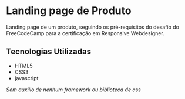 # Landing page de Produto

Landing page de um produto, seguindo os pré-requisitos do desafio do FreeCodeCamp para a certificação em Responsive Webdesigner.

## Tecnologias Utilizadas

- HTML5
- CSS3
- javascript

<em>Sem auxilio de nenhum framework ou biblioteca de css</em>
